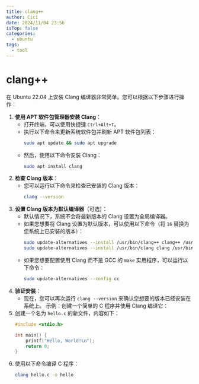 ```yaml
---
title: clang++
author: Cici
date: 2024/11/04 23:56
isTop: false
categories:
  - ubuntu
tags:
  - tool
---
```


# clang++

在 Ubuntu 22.04 上安装 Clang 编译器非常简单。您可以根据以下步骤进行操作：

1. **使用 APT 软件包管理器安装 Clang**：
    - 打开终端，可以使用快捷键 `Ctrl+Alt+T`。
    - 执行以下命令来更新系统软件包并刷新 APT 软件包列表：
        ```bash
        sudo apt update && sudo apt upgrade
        ```
    - 然后，使用以下命令安装 Clang：
        ```bash
        sudo apt install clang
        ```
2. **检查 Clang 版本**：
    - 您可以运行以下命令来检查已安装的 Clang 版本：
        ```bash
        clang --version
        ```
3. **设置 Clang 版本为默认编译器**（可选）：
    - 默认情况下，系统不会将最新版本的 Clang 设置为全局编译器。
    - 如果您想要将 Clang 设置为默认版本，可以使用以下命令（将 `16` 替换为您系统上已安装的版本）：
        ```bash
        sudo update-alternatives --install /usr/bin/clang++ clang++ /usr/bin/clang++-16 100
        sudo update-alternatives --install /usr/bin/clang clang /usr/bin/clang-16 100
        ```
    - 如果您想要配置使用 Clang 而不是 GCC 的 `make` 实用程序，可以运行以下命令：
        ```bash
        sudo update-alternatives --config cc
        ```
4. **验证安装**：
    - 现在，您可以再次运行 `clang --version` 来确认您想要的版本已经安装在系统上。
示例：创建一个简单的 C 程序并使用 Clang 编译它：
1. 创建一个名为 `hello.c` 的新文件，内容如下：
    ```c
    #include <stdio.h>
    
    int main() {
        printf("Hello, World!\n");
        return 0;
    }
    ```
2. 使用以下命令编译 C 程序：
    ```bash
    clang hello.c -o hello
    ```